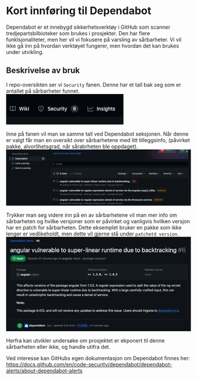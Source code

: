 # Kort innføring til Dependabot

Dependabot er et innebygd sikkerhetsverktøy i GitHub som scanner tredjepartsbilbioteker som brukes i prosjekter. Den har flere funklsjonaliteter, men her vil vi fokusere på varsling av sårbarheter. Vi vil ikke gå inn på hvordan verktøyet fungerer, men hvordan det kan brukes under utvikling.

## Beskrivelse av bruk

I repo-oversikten ser vi `Security` fanen. Denne har et tall bak seg som er antallet på sårbarheter funnet.
![alt text](images/image.png)

Inne på fanen vil man se samme tall ved Dependabot seksjonen. Når denne er valgt får man en oversikt over sårbarhetene med litt tilleggsinfo, (påvirket pakke, alvorlihetsgrad, når sårabrheten ble oppdaget).
![alt text](images/image-1.png)

Trykker man seg videre inn på en av sårbarhetene vil man mer info om sårbarheten og hvilke versjoner som er påvirket og vanligvis hvilken versjon har en patch for sårbarheten. Dette eksemplet bruker en pakke som ikke lenger er vedlikeholdt, men dette vil gjerne stå under `patchetd version`.
![alt text](images/image-2.png)

Herfra kan utvikler undersøke om prosjektet er ekponert til denne sårbarheten eller ikke, og handle utifra det.

Ved interesse kan GitHubs egen dokumentasjon om Dependabot finnes her: https://docs.github.com/en/code-security/dependabot/dependabot-alerts/about-dependabot-alerts
